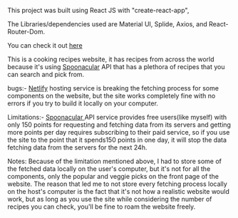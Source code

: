 This project was built using React JS with "create-react-app",

The Libraries/dependencies used are Material UI, Splide, Axios, and React-Router-Dom.

You can check it out [here](https://othman-wecode-capstone.netlify.app/)

This is a cooking recipes website, it has recipes from across the world because it's using [Spoonacular](https://spoonacular.com/food-api) API that has a plethora of recipes that you can search and pick from.

bugs:-
[Netlify](https://app.netlify.com) hosting service is breaking the fetching process for some components on the website, but the site works completely fine with no errors if you try to build it locally on your computer.

Limitations:-
[Spoonacular ](https://spoonacular.com/food-api) API service provides free users(like myself) with only 150 points for requesting and fetching data from its servers and getting more points per day requires subscribing to their paid service, so if you use the site to the point that it spends150 points in one day, it will stop the data fetching data from the servers for the next 24h.

Notes:
Because of the limitation mentioned above, I had to store some of the fetched data locally on the user's computer, but it's not for all the components, only the popular and veggie picks on the front page of the website. 
The reason that led me to not store every fetching process locally on the host's computer is the fact that it's not how a realistic website would work, but as long as you use the site while considering the number of recipes you can check, you'll be fine to roam the website freely.


